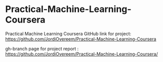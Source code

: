 # Practical-Machine-Learning-Coursera
Practical Machine Learning Coursera
GitHub link for project: https://github.com/JordiOvereem/Practical-Machine-Learning-Coursera

gh-branch page for project report : https://github.com/JordiOvereem/Practical-Machine-Learning-Coursera/
